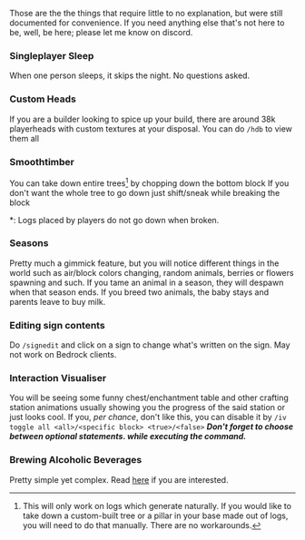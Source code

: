 Those are the the things that require little to no explanation, but were still documented for convenience. If you need anything else that's not here to be, well, be here; please let me know on discord. 

### Singleplayer Sleep
When one person sleeps, it skips the night. No questions asked.

### Custom Heads
If you are a builder looking to spice up your build, there are around 38k playerheads with custom textures at your disposal.
You can do `/hdb` to view them all

### Smoothtimber
You can take down entire trees[^1] by chopping down the bottom block
If you don't want the whole tree to go down just shift/sneak while breaking the block

*: Logs placed by players do not go down when broken.

### Seasons
Pretty much a gimmick feature, but you will notice different things in the world such as air/block colors changing, random animals, berries or flowers spawning and such. If you tame an animal in a season, they will despawn when that season ends. If you breed two animals, the baby stays and parents leave to buy milk.

### Editing sign contents
Do `/signedit` and click on a sign to change what's written on the sign.
May not work on Bedrock clients.

### Interaction Visualiser 
You will be seeing some funny chest/enchantment table and other crafting station animations usually showing you the progress of the said station or just looks cool.
If you, *per chance*, don't like this, you can disable it by `/iv toggle all <all>/<specific block> <true>/<false>` 
***Don't forget to choose between optional statements. while executing the command.***

###  Brewing Alcoholic Beverages
Pretty simple yet complex. Read [here](brewing.md) if you are interested.

[^1]: This will only work on logs which generate naturally. If you would like to take down a custom-built tree or a pillar in your base made out of logs, you will need to do that manually. There are no workarounds.

